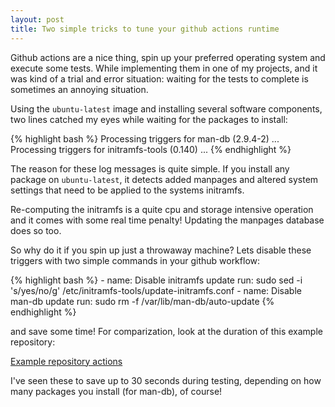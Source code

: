 ```yaml
---
layout: post
title: Two simple tricks to tune your github actions runtime
---
```


Github actions are a nice thing, spin up your preferred operating system and
execute some tests. While implementing them in one of my projects, and it was
kind of a trial and error situation: waiting for the tests to complete is
sometimes an annoying situation.

Using the `ubuntu-latest` image and installing several software components, two
lines catched my eyes while waiting for the packages to install:

{% highlight bash %}
Processing triggers for man-db (2.9.4-2) ...
Processing triggers for initramfs-tools (0.140) ...
{% endhighlight %}

The reason for these log messages is quite simple. If you install any package
on `ubuntu-latest`, it detects added manpages and altered system settings that
need to be applied to the systems initramfs.

Re-computing the initramfs is a quite cpu and storage intensive operation and
it comes with some real time penalty! Updating the manpages database does so
too.

So why do it if you spin up just a throwaway machine? Lets disable these
triggers with two simple commands in your github workflow:

{% highlight bash %}
    - name: Disable initramfs update
      run: sudo sed -i 's/yes/no/g' /etc/initramfs-tools/update-initramfs.conf
    - name: Disable man-db update
      run: sudo rm -f /var/lib/man-db/auto-update
{% endhighlight %}

and save some time! For comparization, look at the duration of this example
repository:

 [Example repository actions](https://github.com/abbbi/github-actions-tune/actions)
 
I've seen these to save up to 30 seconds during testing, depending on how many
packages you install (for man-db), of course!
